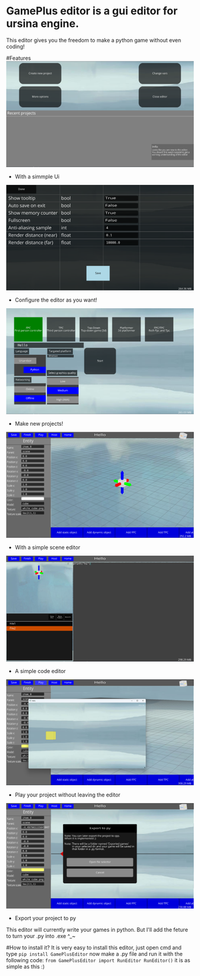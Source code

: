 # GamePlus editor is a gui editor for ursina engine.
This editor gives you the freedom to make a python game without even coding!

#Features
![StartingUi](Docs/StartingUi.png)
-  With a simmple Ui

![ConfigMenu](Docs/ConfigMenu.png)
-  Configure the editor as you want!

![NewProject](Docs/NewProject.png)
-  Make new projects!

![SceneEditor](Docs/SceneEditor.png)
-  With a simple scene editor

![CodeEditor](Docs/CodeEditor.png)
-  A simple code editor

![Playing](Docs/Playing.png)
-  Play your project without leaving the editor

![ExportToPy](Docs/ExportToPy.png)
-  Export your project to py

This editor will currently write your games in python. But I'll add the feture to turn your .py into .exe ^_~

#How to install it?
It is very easy to install this editor, just open cmd and type `pip install GamePlusEditor`
now make a .py file and run it with the following code:
    ```from GamePlusEditor import RunEditor
    RunEditor()```
it is as simple as this :)
